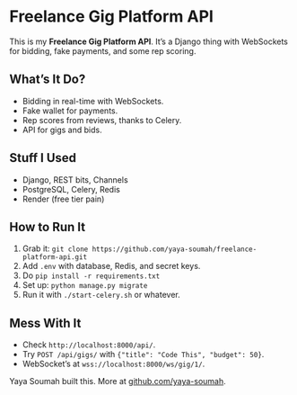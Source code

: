 # Freelance Gig Platform API

This is my **Freelance Gig Platform API**. It’s a Django thing with WebSockets for bidding, fake payments, and some rep scoring.

## What’s It Do?
- Bidding in real-time with WebSockets.
- Fake wallet for payments.
- Rep scores from reviews, thanks to Celery.
- API for gigs and bids.

## Stuff I Used
- Django, REST bits, Channels
- PostgreSQL, Celery, Redis
- Render (free tier pain)

## How to Run It
1. Grab it: `git clone https://github.com/yaya-soumah/freelance-platform-api.git`
2. Add `.env` with database, Redis, and secret keys.
3. Do `pip install -r requirements.txt`
4. Set up: `python manage.py migrate`
5. Run it with `./start-celery.sh` or whatever.

## Mess With It
- Check `http://localhost:8000/api/`.
- Try `POST /api/gigs/` with `{"title": "Code This", "budget": 50}`.
- WebSocket’s at `wss://localhost:8000/ws/gig/1/`.

Yaya Soumah built this. More at [github.com/yaya-soumah](https://github.com/yaya-soumah).